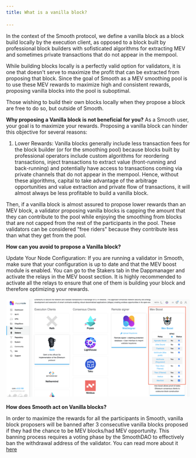 ```yaml
---
title: What is a vanilla block?

---
```




In the context of the Smooth protocol, we define a vanilla block as a block build locally by the execution client, as opposed to a block built by professional block builders with sofisticated algorithms for extracting MEV and sometimes private transactions that do not appear in the mempool. 

While building blocks locally is a perfectly valid option for validators, it is one that doesn't serve to maximize the profit that can be extracted from proposing that block. Since the goal of Smooth as a MEV smoothing pool is to use these MEV rewards to maximize high and consistent rewards, proposing vanilla blocks into the pool is suboptimal.

Those wishing to build their own blocks locally when they propose a block are free to do so, but outside of Smooth.

**Why proposing a Vanilla block is not beneficial for you?**
As a Smooth user, your goal is to maximize your rewards. Proposing a vanilla block can hinder this objective for several reasons:

1. Lower Rewards: Vanilla blocks generally include less transaction fees for the block builder (or for the smoothing pool) because blocks built by professional operators include custom algorithms for reordering transactions, inject transactions to extract value (front-running and back-running) and potentially have access to transactions coming via private channels that do not appear in the mempool. Hence, without these algorithms, capital to take advantage of the arbitrage opportunities and value extraction and private flow of transactions, it will almost always be less profitable to build a vanilla block.

Then, if a vanilla block is almost assured to propose lower rewards than an MEV block, a validator proposing vanilla blocks is capping the amount that they can contribute to the pool while enjoying the smoothing from blocks that are not capped from the rest of the participants in the pool. These validators can be considered "free riders" because they contribute less than what they get from the pool. 


**How can you avoid to propose a Vanilla block?**

Update Your Node Configuration: If you are running a validator in Smooth, make sure that your configuration is up to date and that the MEV boost module is enabled. You can go to the Stakers tab in the Dappmanager and activate the relays in the MEV boost section. It is highly recommended to activate all the relays to ensure that one of them is building your block and therefore optimizing your rewards.

![MEVboost](/img/MEV_boost.png)


**How does Smooth act on Vanilla blocks?**

In order to maximize the rewards for all the participants in Smooth, vanilla block proposers will be banned after 3 consecutive vanilla blocks proposed if they had the chance to be MEV blocks/had MEV opportunity. 
This banning process requires a voting phase by the SmoothDAO to effectively ban the withdrawal address of the validator. You can read more about it [here](https://discourse.dappnode.io/t/proposal-sip1-smooth-terms-of-use-policy/2388) 